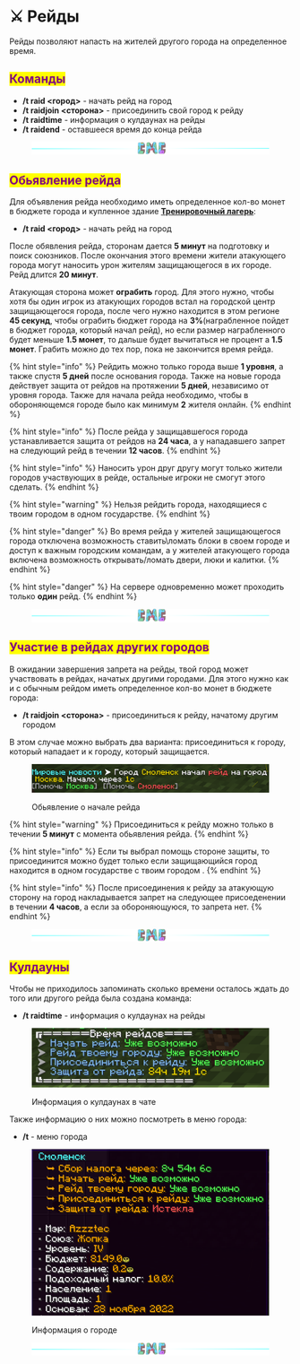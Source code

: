 # ⚔ Рейды

Рейды позволяют напасть на жителей другого города на определенное время.

## <mark style="color:purple;">Команды</mark>

* **/t raid <город>** - начать рейд на город
* **/t raidjoin <сторона>** - присоединить свой город к рейду
* **/t raidtime** - информация о кулдаунах на рейды
* **/t raidend** - оставшееся время до конца рейда

<figure><img src="../.gitbook/assets/gitlab_hr7.svg" alt=""><figcaption></figcaption></figure>

## <mark style="color:purple;">Обьявление рейда</mark>

Для объявления рейда необходимо иметь определенное кол-во монет в бюджете города и купленное здание [**Тренировочный лагерь**](buildings.md#trenirovochnyi-lager):

* **/t raid <город>** - начать рейд на город

После обявления рейда, сторонам дается **5 минут** на подготовку и поиск союзников. После окончания этого времени жители атакующего города могут наносить урон жителям защищающегося в их городе. Рейд длится **20 минут**.

Атакующая сторона может **ограбить** город. Для этого нужно, чтобы хотя бы один игрок из атакующих городов встал на городской центр защищающегося города, после чего нужно находится в этом регионе **45 секунд**, чтобы ограбить бюджет города на **3%**(награбленное пойдет в бюджет города, который начал рейд), но если размер награбленного будет меньше **1.5 монет**, то дальше будет вычитаться не процент а **1.5 монет**. Грабить можно до тех пор, пока не закончится время рейда.

{% hint style="info" %}
Рейдить можно только города выше **1 уровня**, а также спустя **5 дней** после основания города. Также на новые города действует защита от рейдов на протяжении **5 дней**, независимо от уровня города. Также для начала рейда необходимо, чтобы в обороняющемся городе было как минимум **2** жителя онлайн.
{% endhint %}

{% hint style="info" %}
После рейда у защищавшегося города устанавливается защита от рейдов на **24 часа**, а у нападавшего запрет на следующий рейд в течении **12 часов**.
{% endhint %}

{% hint style="info" %}
Наносить урон друг другу могут только жители городов участвующих в рейде, остальные игроки не смогут этого сделать.
{% endhint %}

{% hint style="warning" %}
Нельзя рейдить города, находящиеся с твоим городом в одном государстве.
{% endhint %}

{% hint style="danger" %}
Во время рейда у жителей защищающегося города отключена возможность ставить\ломать блоки в своем городе и доступ к важным городским командам, а у жителей атакующего города включена возможность открывать/ломать двери, люки и калитки.
{% endhint %}

{% hint style="danger" %}
На сервере одновременно может проходить только **один** рейд.
{% endhint %}

<figure><img src="../.gitbook/assets/gitlab_hr7.svg" alt=""><figcaption></figcaption></figure>

## <mark style="color:purple;">Участие в рейдах других городов</mark>

В ожидании завершения запрета на рейды, твой город может участвовать в рейдах, начатых другими городами. Для этого нужно как и с обычным рейдом иметь определенное кол-во монет в бюджете города:

* **/t raidjoin <сторона>** - присоединиться к рейду, начатому другим городом

В этом случае можно выбрать два варианта: присоединиться к городу, который нападает и к городу, который защищается.

<figure><img src="../.gitbook/assets/Screenshot from 2022-11-30 08-06-53.png" alt=""><figcaption><p>Обьявление о начале рейда</p></figcaption></figure>

{% hint style="warning" %}
Присоединиться к рейду можно только в течении **5 минут** с момента обьявления рейда.
{% endhint %}

{% hint style="info" %}
Если ты выбрал помощь стороне защиты, то присоединится можно будет только если защищающийся город находится в одном государстве с твоим городом .
{% endhint %}

{% hint style="info" %}
После присоединения к рейду за атакующую сторону на город накладывается запрет на следующее присоеденении в течении **4 часов**, а если за обороняющуюся, то запрета нет.
{% endhint %}

<figure><img src="../.gitbook/assets/gitlab_hr7.svg" alt=""><figcaption></figcaption></figure>

## <mark style="color:purple;">Кулдауны</mark>

Чтобы не приходилось запоминать сколько времени осталось ждать до того или другого рейда была создана команда:

* **/t raidtime** - информация о кулдаунах на рейды

<figure><img src="../.gitbook/assets/Screenshot from 2022-11-30 10-20-14.png" alt=""><figcaption><p>Информация о кулдаунах в чате</p></figcaption></figure>

Также информацию о них можно посмотреть в меню города:

* **/t** - меню города

<figure><img src="../.gitbook/assets/Screenshot from 2022-11-30 08-06-24.png" alt=""><figcaption><p>Информация о городе</p></figcaption></figure>

<figure><img src="../.gitbook/assets/gitlab_hr7.svg" alt=""><figcaption></figcaption></figure>
